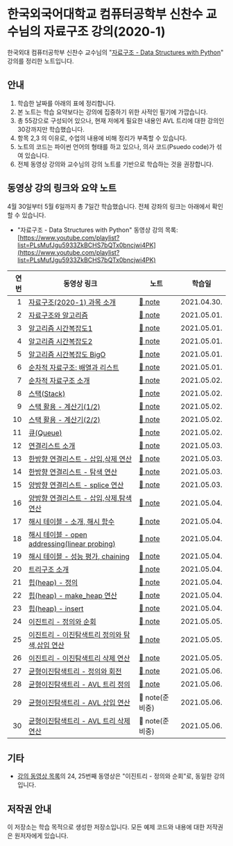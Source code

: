 # 한국외국어대학교 컴퓨터공학부 신찬수 교수님의 자료구조 강의(2020-1)

한국외대 컴퓨터공학부 신찬수 교수님의 "[자료구조 - Data Structures with Python](https://www.youtube.com/playlist?list=PLsMufJgu5933ZkBCHS7bQTx0bncjwi4PK)" 강의를 정리한 노트입니다.

## 안내

1. 학습한 날짜를 아래의 표에 정리합니다.
2. 본 노트는 학습 요약보다는 강의에 집중하기 위한 사적인 필기에 가깝습니다.
3. 총 55강으로 구성되어 있으나, 현재 저에게 필요한 내용인 AVL 트리에 대한 강의인 30강까지만 학습했습니다.
4. 항목 2,3 의 이유로, 수업의 내용에 비해 정리가 부족할 수 있습니다.
5. 노트의 코드는 파이썬 언어의 형태를 하고 있으나, 의사 코드(Psuedo code)가 섞여 있습니다.
6. 전체 동영상 강의와 교수님의 강의 노트를 기반으로 학습하는 것을 권장합니다.

## 동영상 강의 링크와 요약 노트

4월 30일부터 5월 6일까지 총 7일간 학습했습니다. 전체 강좌의 링크는 아래에서 확인할 수 있습니다.

- "자료구조 - Data Structures with Python" 동영상 강의 목록: [https://www.youtube.com/playlist?list=PLsMufJgu5933ZkBCHS7bQTx0bncjwi4PK](https://www.youtube.com/playlist?list=PLsMufJgu5933ZkBCHS7bQTx0bncjwi4PK)

| 연번 | 동영상 링크                         | 노트        | 학습일        |
| -: | --------------------------------- | ----------- | ----------- |
|  1 | [자료구조(2020-1) 과목 소개](https://youtube.com/watch?v=PIidtIBCjEg)                    | [:memo: note](./notes/lecture01-intro.md) | 2021.04.30. |
|  2 | [자료구조와 알고리즘](https://youtube.com/watch?v=M2mcJvmYpWY)                            | [:memo: note](./notes/lecture02-data-structure-and-algorithm.md) | 2021.05.01. |
|  3 | [알고리즘 시간복잡도1](https://youtube.com/watch?v=jgWyu83DfO0)                           | [:memo: note](./notes/lecture03-algorithm-complexity01.md) | 2021.05.01. |
|  4 | [알고리즘 시간복잡도2](https://youtube.com/watch?v=ysn9dLDNLEU)                           | [:memo: note](./notes/lecture04-algorithm-complexity02.md) | 2021.05.01. |
|  5 | [알고리즘 시간복잡도 BigO](https://youtube.com/watch?v=0xGJx6qsNCY)                       | [:memo: note](./notes/lecture05-algorithm-complexity03.md) | 2021.05.01. |
|  6 | [순차적 자료구조: 배열과 리스트](https://youtube.com/watch?v=Lqd8o7vL2Z8)                   | [:memo: note](./notes/lecture06-sequential-array-list.md) | 2021.05.01. |
|  7 | [순차적 자료구조 소개](https://youtube.com/watch?v=buJBlTsWlW0)                           | [:memo: note](./notes/lecture07-sequential-data-structures.md) | 2021.05.02. |
|  8 | [스택(Stack)](https://youtube.com/watch?v=OzFXiukhv8o)                               | [:memo: note](./notes/lecture08-stack.md) | 2021.05.02. |
|  9 | [스택 활용 - 계산기(1/2)](https://youtube.com/watch?v=G9ujrSGEB4A)                      | [:memo: note](./notes/lecture09-stack-calculator01.md) | 2021.05.02. |
| 10 | [스택 활용 - 계산기(2/2)](https://youtube.com/watch?v=MYk4autDAJ0)                      | [:memo: note](./notes/lecture10-stack-calculator02.md) | 2021.05.02. |
| 11 | [큐(Queue)](https://youtube.com/watch?v=nqCNk_DmPio)                                 | [:memo: note](./notes/lecture11-queue.md) | 2021.05.02. |
| 12 | [연결리스트 소개](https://youtube.com/watch?v=sMpsvA5O0xU)                               | [:memo: note](./notes/lecture12-linked-list.md) | 2021.05.03. |
| 13 | [한방향 연결리스트 - 삽입,삭제 연산](https://youtube.com/watch?v=kGZoEShMcSQ)                | [:memo: note](./notes/lecture13-singly-linked-list01.md) | 2021.05.03. |
| 14 | [한방향 연결리스트 - 탐색 연산](https://youtube.com/watch?v=aCHwXmpuAkY)                    | [:memo: note](./notes/lecture14-singly-linked-list02.md) | 2021.05.03. |
| 15 | [양방향 연결리스트 - splice 연산](https://youtube.com/watch?v=nQhzNRmnmt8)                 | [:memo: note](./notes/lecture15-doubly-linked-list01.md) | 2021.05.03. |
| 16 | [양방향 연결리스트 - 삽입,삭제,탐색 연산](https://youtube.com/watch?v=zWrFVf9_YTQ)            | [:memo: note](./notes/lecture16-doubly-linked-list02.md) | 2021.05.04. |
| 17 | [해시 테이블 - 소개, 해시 함수](https://youtube.com/watch?v=Bzmepm6pYQI)                   | [:memo: note](./notes/lecture17-hash01.md) | 2021.05.04. |
| 18 | [해시 테이블 - open addressing(linear probing)](https://youtube.com/watch?v=Bj4pd9rJp5c)| [:memo: note](./notes/lecture18-hash02.md) | 2021.05.04. |
| 19 | [해시 테이블 - 성능 평가, chaining](https://youtube.com/watch?v=ghjWopXXUeA)              | [:memo: note](./notes/lecture19-hash03.md) | 2021.05.04. |
| 20 | [트리구조 소개](https://youtube.com/watch?v=w-1w4ood7Bc)                                | [:memo: note](./notes/lecture20-tree.md) | 2021.05.04. |
| 21 | [힙(heap) - 정의](https://youtube.com/watch?v=8XnPN6IB22Y)                             | [:memo: note](./notes/lecture21-heap01.md) | 2021.05.04. |
| 22 | [힙(heap) - make_heap 연산](https://youtube.com/watch?v=6VMSTOdHRfI)                   | [:memo: note](./notes/lecture22-heap02.md) | 2021.05.04. |
| 23 | [힙(heap) - insert](https://youtube.com/watch?v=gVRDc5NRjjw)                          | [:memo: note](./notes/lecture23-heap03.md) | 2021.05.04. |
| 24 | [이진트리 - 정의와 순회](https://youtube.com/watch?v=HDjqrmmpFdU)                         | [:memo: note](./notes/lecture24-binary-tree.md) | 2021.05.05. |
| 25 | [이진트리 - 이진탐색트리 정의와 탐색,삽입 연산](https://youtube.com/watch?v=Bhprzw_1kb0)       | [:memo: note](./notes/lecture25-binary-search-tree01.md) | 2021.05.05. |
| 26 | [이진트리 - 이진탐색트리 삭제 연산](https://youtube.com/watch?v=VVhmgQIJCu8)                 | [:memo: note](./notes/lecture26-binary-search-tree02.md) | 2021.05.05. |
| 27 | [균형이진탐색트리 - 정의와 회전](https://youtube.com/watch?v=Kuw0f3-E-Hw)                    | [:memo: note](./notes/lecture27-balanced-binary-search-tree01.md) | 2021.05.06. |
| 28 | [균형이진탐색트리 - AVL 트리 정의](https://youtube.com/watch?v=dHHjrl6m5CE)                 | [:memo: note](./notes/lecture28-balanced-binary-search-tree02.md) | 2021.05.06. |
| 29 | [균형이진탐색트리 - AVL 삽입 연산](https://youtube.com/watch?v=KkgN2xAzmG8)                 | :memo: note(준비중) | 2021.05.06. |
| 30 | [균형이진탐색트리 - AVL 트리 삭제 연산](https://youtube.com/watch?v=W3uPlSCzAZM)             | :memo: note(준비중) | 2021.05.06. |

## 기타

- [강의 동영상 목록](https://www.youtube.com/playlist?list=PLsMufJgu5933ZkBCHS7bQTx0bncjwi4PK)의 24, 25번째 동영상은 "이진트리 - 정의와 순회"로, 동일한 강의입니다.

## 저작권 안내

이 저장소는 학습 목적으로 생성한 저장소입니다. 모든 예제 코드와 내용에 대한 저작권은 원저자에게 있습니다.
